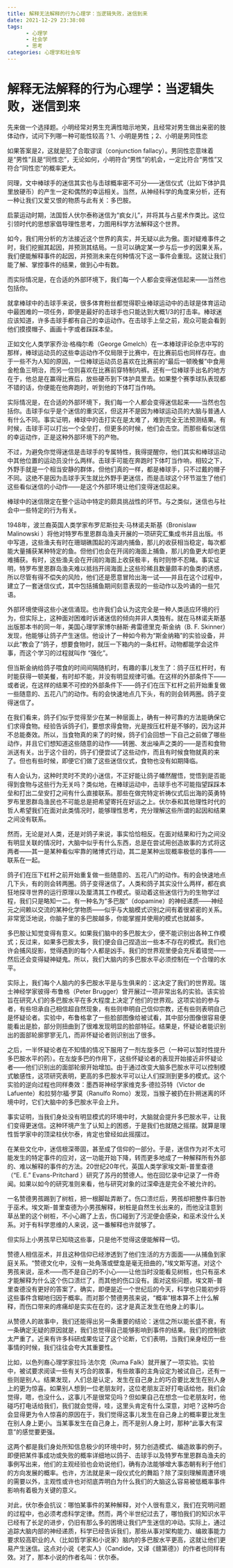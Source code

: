 ```yaml
---
title: 解释无法解释的行为心理学：当逻辑失败，迷信到来
date: 2021-12-29 23:38:08
tags:
      - 心理学
      - 社会学
      - 思考
categories: 心理学和社会写
---
```

#     解释无法解释的行为心理学：当逻辑失败，迷信到来 #

先来做一个选择题。小明经常对男生充满性暗示地笑，且经常对男生做出亲密的肢体动作，试问下列哪一种可能性较高？1、小明是男性；2、小明是男同性恋

如果答案是2，这就是犯了合取谬误（conjunction fallacy）。男同性恋意味着是“男性”且是“同性恋”，无论如何，小明符合“男性”的机会，一定比符合“男性”又符合“同性恋”的概率更大。

同理，文中棒球手的迷信其实也与击球概率密不可分——迷信仪式（比如下体护具里放硬币）的产生一定和偶然的幸运相关。当然，从神经科学的角度来分析，还有一种让我们又爱又恨的物质与此有关：多巴胺。

启蒙运动时期，法国哲人伏尔泰称迷信为“疯女儿”，并将其与占星术作类比。这位引领时代的思想家倡导理性思考，力图用科学方法解释这个世界。

如今，我们用分析的方法接近这个世界的真实，并无疑以此为傲。面对疑难事件之时，我们挖掘其起因，并预测其结局。一旦可以确定某一步与后一步的因果关系，我们便能解释事件的起因，并预测未来在何种情况下这一事件会重现。这就让我们能了解、掌控事件的结果，做到心中有数。

而实际情况是，在合适的外部环境下，我们每一个人都会变得迷信起来——当然也包括你。

就拿棒球中的击球手来说，很多体育粉丝都觉得职业棒球运动中的击球是体育运动中最困难的一项任务，即便是最好的击球手也只能达到大概1/3的打击率。棒球迷应该知道，许多击球手都有自己的幸运动作。在击球手上垒之前，观众可能会看到他们摸摸帽子、画画十字或者踩踩本垒。

正如文化人类学家乔治·格梅尔希（George Gmelch）在一本棒球评论杂志中写的那样，棒球运动员的这些幸运动作不仅局限于比赛中，在比赛前后也同样存在。由于一些不为人知的原因，一位棒球运动员总喜欢在比赛前的“最后一顿晚餐”中食用金枪鱼三明治，而另一位则喜欢在比赛前穿特制内裤。还有一位棒球手出名的地方在于，他总是在赢得比赛后，放些硬币到下体护具里去。如果整个赛季球队表现都不错的话，你便能在他奔跑时，听到他的下体叮当作响。

实际情况是，在合适的外部环境下，我们每一个人都会变得迷信起来——当然也包括你。击球手似乎是个迷信的重灾区，但这并不是因为棒球运动员的大脑与普通人有什么不同。事实证明，棒球中的击打实在是太难了，难到完全无法预测结果。有时候，击球手可以打出一个全垒打，但更多的时候，他们会击空。而那些看似迷信的幸运动作，正是这种外部环境下的产物。

不过，为避免你觉得迷信是击球手的专属特性，我得提醒你，他们其实和棒球运动中其他位置的运动员没什么两样。击球手可能在奔跑时下体叮当作响，相较之下，外野手就是一个相当安静的群体，但他们真的一样，都是棒球手，只不过戴的帽子不同。这绝不是因为击球手天生就比外野手更迷信，而是击球这个环节滋生了他们这些看似迷信的小动作——是这个外部环境让他们变得迷信起来。

棒球中的迷信限定在整个运动中特定的颇具挑战性的环节。与之类似，迷信也与社会中一些特定的行为有关。

1948年，波兰裔英国人类学家布罗尼斯拉夫·马林诺夫斯基（Bronislaw Malinowski ）将他对特罗布里恩群岛渔夫开展的一项研究汇集成书并且出版。书中写道，这些渔夫有时在珊瑚礁围起的泻湖内捕鱼，那儿的收获相当稳定，每次都能大量捕获某种特定的鱼。但他们也会在开阔的海面上捕鱼，那儿的鱼更大却也更难捕获。有时，这些渔夫会在开阔的海面上收获极丰，有时则惨不忍睹。事实证明，特罗布里恩群岛渔夫难以抵挡开阔海面上这些珍稀且数量颇丰的鱼类的诱惑，所以尽管有得不偿失的风险，他们还是愿意冒险出海一试——并且在这个过程中，建立了一套迷信仪式，其中包括捕鱼期间刻意表现的一些动作以及吟诵的一些咒语。

外部环境使得这些小迷信涌现。也许我们会认为这完全是一种人类适应环境的行为，但实际上，这种面对困难时诉诸迷信的倾向并非人类独有。就在马林诺夫斯基出版那本书的同一年，美国心理学家博尔赫斯·弗雷德里克·斯金纳（B. F. Skinner）发现，他能够让鸽子产生迷信。他设计了一种如今称为“斯金纳箱”的实验设备，并以此“教会了”鸽子，想要食物时，就压一下箱内的一条杠杆。动物都能学会这件事，而这个学习的过程就叫作 “强化”。

但当斯金纳给鸽子喂食的时间间隔随机时，有趣的事儿发生了：鸽子压杠杆时，有时能获得一顿美餐，有时却不能，并没有明显规律可循。在这样的外部条件下——或者说，在这样的结果不可控的外部条件下——鸽子们在压下杠杆之前开始重复做一些随意的、五花八门的动作。有的会快速地点几下头，有的则会转两圈。鸽子变得迷信了。

在我们看来，鸽子们似乎觉得至少在某一种层面上，确有一种可靠的方法能确保它们求得食物。经验告诉鸽子们，要想求得食物，光是按压杠杆是不够的，因为这并不总能奏效。所以，当食物真的来了的时候，鸽子们会回想一下自己之前做了哪些动作，并且它们想知道这些随意的动作——转圈、发出噪声之类的——是否和食物派送有关。出于这个目的，鸽子们便尝试了这些动作，而且有时候食物就真的来了。但也有些时候，即便它们做了这些迷信仪式，食物也没有如期降临。

有人会认为，这种时灵时不灵的小迷信，不正好能让鸽子幡然醒悟，觉悟到是否能得到食物与这些行为无关吗？类似地，在棒球运动中，击球手也不可能指望踩踩本垒和打出二垒安打之间有什么直接联系。那些在做完特定祈祷仪式后出海的英勇特罗布里恩群岛渔民也不可能总是把希望寄托在好运之上。伏尔泰和其他理性时代的哲人希望我们在面对此类情况时，能够理性思考，充分理解这些所谓的起因和结果之间没有联系。

然而，无论是对人类，还是对鸽子来说，事实恰恰相反。在面对结果和行为之间没有明显关联的情况时，大脑中似乎有什么东西，总是在尝试用创造故事的方式将这两者——其一是某种看似牢靠的赌博式行动，其二是某种出现概率极低的事件——联系在一起。

鸽子们在压下杠杆之前开始重复做一些随意的、五花八门的动作。有的会快速地点几下头，有的则会转两圈。鸽子变得迷信了。人类和鸽子其实没什么两样，都在疯狂地探寻世界的运行原理以及厘清其工作模式。驱动着这些迷信行为的生物学过程，我们只是略知一二。有一种名为“多巴胺”（dopamine）的神经递质——神经元之间赖以交流的某种化学物质——似乎与大脑模式识别之间有着很紧密的关系。非常宽泛地说，你脑子里的多巴胺越多，你能掌握并使用的模式也就越多。

多巴胺让知觉变得有意义。如果我们脑中的多巴胺太少，便不能识别出各种工作模式；反过来，如果多巴胺太多，我们便会自己捏造出一些本不存在的模式。我们也许会捕风捉影，觉得遇到的每个人都是凶手。我们的世界观里便会充斥着错觉——然后还会变得疑神疑鬼。所以，我们大脑内的多巴胺水平必须控制在一个合理的水平。

实际上，我们每个人脑内的多巴胺水平是与生俱来的：这决定了我们的世界观。瑞士神经学家彼得·布鲁格（Peter Brugger）曾开展过一项非常出名的实验。该实验旨在研究人们的多巴胺水平在多大程度上决定了他们的世界观。这项实验的参与者，有些坦承自己相信超自然现象，有些则申明自己信仰宗教，还有些则表明自己是怀疑论者。实验中，布鲁格拿了一些脸部图像给被试看，其中部分图像很容易便能看出是脸，部分则扭曲到了很难发现明显的脸部特征。结果是，怀疑论者能识别出的面部轮廓寥寥无几，而非怀疑论者则识别出了很多。

之后，一半怀疑论者在不知情的情况下服用了一剂左旋多巴（一种可以暂时性提升多巴胺水平的药）。在左旋多巴的作用下，这些怀疑论者的表现开始接近非怀疑论者——他们识别出的面部轮廓开始增加。由于通过改变大脑多巴胺水平可以控制模式敏感性，这项研究表明，更高的多巴胺水平可以让人们探测到更多的模式。这个实验的逆向过程也同样奏效：墨西哥神经学家维克多·德拉芬特（Victor de Lafuente）和拉努尔福·罗莫（Ranulfo Romo）发现，当猴子被扔在扑朔迷离的环境中时，它们大脑中的多巴胺水平会上升。

事实证明，当我们身处没有明显模式的环境中时，大脑就会提升多巴胺水平，让我们变得更迷信。这种环境产生了认知上的困惑，于是我们也就随之摇摆。就算是理性哲学家中的顶梁柱伏尔泰，肯定也曾经如此摇摆过。

在某些文化中，迷信根深蒂固，甚至成了信仰的一部分。于是，迷信作为对不太可能发生的特定事件的应对，这一功能开始下降，转而更多地成了一种解释所有外部的、难以解释的事件的方法。20世纪20年代，英国人类学家埃文斯-普里查德（“E. E.” Evans-Pritchard ）研究了苏丹的赞德人。他在回忆录中记录了一件奇闻。如果以如今的研究准则来看，他与研究对象的过深牵连是完全不被允许的。

一名赞德男孩踢到了树桩，把一根脚趾弄断了。伤口溃烂后，男孩却把整件事归咎于巫术。埃文斯-普里查德为小男孩解释，树桩是自然生长出来的，而他没注意到草丛里的这个树桩，不小心踢了上去，伤口碰到了污泥便会感染，和巫术没什么关系。对于有科学思维的人来说，这一番解释也许就够了。

但实际上小男孩早已知晓这些事，只是他不觉得这便能解释一切。

赞德人相信巫术，并且这种信仰已经渗透到了他们生活的方方面面——从捕鱼到家庭关系。“赞德文化中，没有一处角落或壁龛是毫无扭曲的，”埃文斯写道。对这个男孩来说，巫术——而不是自己的不小心——让他当时没能看见树桩，也只有巫术才能解释为什么这个伤口溃烂了，而其他的伤口没有。面对这些问题，埃文斯-普里查德没有更好的答案了。确实，即便是近一个世纪后的今天，科学也只能初步将这些事件含糊地归因于概率。而对那个赞德男孩来说，“概率”根本算不上什么解释，而伤口带来的疼痛却是实实在在的，这才是真正发生在他身上的事儿。

从赞德人的故事中，我们还能得出另一条重要的结论：迷信之所以能长盛不衰，有一条确定无疑的原因就是，我们总觉得自己能够影响到事件的结果。我们的控制欲太严重了。近来有许多科研成果佐证了这个论断，它们表明，当我们亲身经历一些事情的时候，我们往往会夸大其重要性。

比如，以色列裔心理学家拉玛·法尔克（Ruma Falk）就开展了一项实验。实验中，被试要求阅读一些有关巧合的故事，有些故事的主角设定为被试自己，还有一些则是别人。结果发现，人们总是认定，发生在自己身上的巧合要比发生在别人身上的更为惊喜。如果别人想到一位老朋友时，这位老朋友正好打电话给他，我们会觉得，嗯，也没什么，这事儿不是很常见吗？但如果自己在想念一位老朋友时，他碰巧打电话给我们，我们就会觉得，哇，这里头肯定有什么深意，对吧？这种巧合会显得更为令人惊喜的原因在于，我们觉得这事儿发生在自己身上的概率要比发生在别人身上更小。当某事发生在自己身上，而不是别人身上时，那种“此事大有深意”的感觉要更强。

这两个都是我们身处所知信息极少的环境中时，努力创造模式、编造故事的例子。即便把某件事成功或失败的概率详细地以鸽子、击球手以及特罗布里恩群岛渔夫的事例写出来，他们的主观经验也会劝说他们，确有办法能够增大事态朝有利于他们的方向发展的概率。也许，方法就是来一段仪式化的舞蹈？除了深刻理解周遭环境的需要以外，主观性或许也对彻底弄明白为什么我们的大脑这么容易被低概率事件影响有着极为关键的意义。

对此，伏尔泰会抗议：哪怕某事件的某种解释，对个人很有意义，我们在究明问题的过程中，也必须考虑科学定律。然而，两个半世纪过去了，哪怕我们的知识水平已经有了长足的进步，仍旧有那么多的困境让我们产生迷信的冲动。实际上，通过追踪大脑内部的神经递质，科学已经告诉我们，那些从事对架构能力、编故事能力要求较高职业的人（比如哲学家和小说家）脑内的多巴胺水平更高，这就让他们更易产生迷信。这点对小说《老实人》（Candide，又译《赣第德》）的作者也同样有效。对了，那本小说的作者名叫：伏尔泰。

